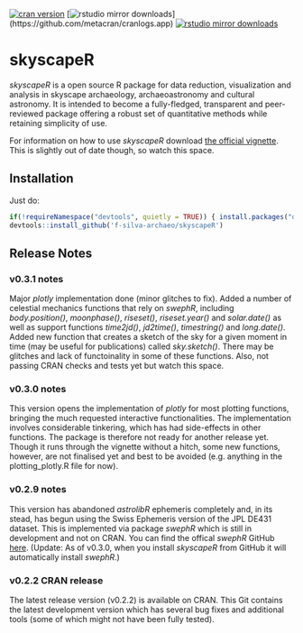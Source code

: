[![cran version](http://www.r-pkg.org/badges/version/skyscapeR)](https://cran.rstudio.com/web/packages/skyscapeR) 
[![rstudio mirror downloads](http://cranlogs.r-pkg.org/badges/skyscapeR?)](https://github.com/metacran/cranlogs.app)
[![rstudio mirror downloads](http://cranlogs.r-pkg.org/badges/grand-total/skyscapeR?color=82b4e8)](https://github.com/metacran/cranlogs.app)

# skyscapeR
_skyscapeR_ is a open source R package for data reduction, visualization and analysis in skyscape archaeology, archaeoastronomy and cultural astronomy. It is intended to become a fully-fledged, transparent and peer-reviewed package offering a robust set of quantitative methods while retaining simplicity of use.

For information on how to use _skyscapeR_ download [the official vignette](https://s3-eu-west-2.amazonaws.com/skyscape-archaeology/vignette.html). This is slightly out of date though, so watch this space.


## Installation
Just do:
```r
if(!requireNamespace("devtools", quietly = TRUE)) { install.packages("devtools") }
devtools::install_github('f-silva-archaeo/skyscapeR')
```

## Release Notes
### v0.3.1 notes
Major _plotly_ implementation done (minor glitches to fix). Added a number of celestial mechanics functions that rely on _swephR_, including _body.position()_, _moonphase()_, _riseset()_, _riseset.year()_ and _solar.date()_ as well as support functions _time2jd()_, _jd2time()_, _timestring()_ and _long.date()_. Added new function that creates a sketch of the sky for a given moment in time (may be useful for publications) called _sky.sketch()_. There may be glitches and lack of functoinality in some of these functions. Also, not passing CRAN checks and tests yet but watch this space.

### v0.3.0 notes
This version opens the implementation of _plotly_ for most plotting functions, bringing the much requested interactive functionalities. The implementation involves considerable tinkering, which has had side-effects in other functions. The package is therefore not ready for another release yet. Though it runs through the vignette without a hitch, some new functions, however, are not finalised yet and best to be avoided (e.g. anything in the plotting_plotly.R file for now).

### v0.2.9 notes
This version has abandoned _astrolibR_ ephemeris completely and, in its stead, has begun using the Swiss Ephemeris version of the JPL DE431 dataset. This is implemented via package _swephR_ which is still in development and not on CRAN. You can find the offical _swephR_ GitHub [here](https://github.com/rstub/swephR). (Update: As of v0.3.0, when you install _skyscapeR_ from GitHub it will automatically install _swephR_.)


### v0.2.2 CRAN release
The latest release version (v0.2.2) is available on CRAN. This Git contains the latest development version which has several bug fixes and additional tools (some of which might not have been fully tested).
